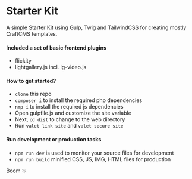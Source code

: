 # Starter Kit

A simple Starter Kit using Gulp, Twig and TailwindCSS for creating mostly CraftCMS templates.

#### Included a set of basic frontend plugins

- flickity
- lightgallery.js incl. lg-video.js

#### How to get started?

- `clone` this repo
- `composer i` to install the required php dependencies
- `nmp i` to install the required js dependencies
- Open gulpfile.js and customize the site variable
- Next, `cd dist` to change to the web directory
- Run `valet link site` and `valet secure site`

#### Run development or production tasks

- `npm run dev` is used to monitor your source files for development
- `npm run build` minified CSS, JS, IMG, HTML files for production

Boom :boom:

